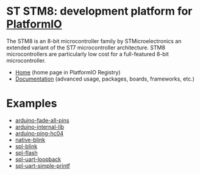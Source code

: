 
# ST STM8: development platform for [PlatformIO](https://platformio.org)

The STM8 is an 8-bit microcontroller family by STMicroelectronics an extended variant of the ST7 microcontroller architecture. STM8 microcontrollers are particularly low cost for a full-featured 8-bit microcontroller.

* [Home](https://platformio.org/platforms/ststm8) (home page in PlatformIO Registry)
* [Documentation](https://docs.platformio.org/page/platforms/ststm8.html) (advanced usage, packages, boards, frameworks, etc.)

# Examples

* [arduino-fade-all-pins](https://github.com/platformio/platform-ststm8/tree/master/examples/arduino-fade-all-pins)
* [arduino-internal-lib](https://github.com/platformio/platform-ststm8/tree/master/examples/arduino-internal-lib)
* [arduino-ping-hc04](https://github.com/platformio/platform-ststm8/tree/master/examples/arduino-ping-hc04)
* [native-blink](https://github.com/platformio/platform-ststm8/tree/master/examples/native-blink)
* [spl-blink](https://github.com/platformio/platform-ststm8/tree/master/examples/spl-blink)
* [spl-flash](https://github.com/platformio/platform-ststm8/tree/master/examples/spl-flash)
* [spl-uart-loopback](https://github.com/platformio/platform-ststm8/tree/master/examples/spl-uart-loopback)
* [spl-uart-simple-printf](https://github.com/platformio/platform-ststm8/tree/master/examples/spl-uart-simple-printf)
